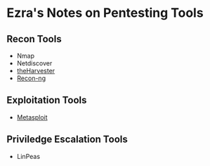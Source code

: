 # Ezra's Notes on Pentesting Tools
## Recon Tools
* Nmap
* Netdiscover
* [theHarvester](./theHarvester.md)
* [Recon-ng](./recon-ng.md)
## Exploitation Tools
* [Metasploit](./metasploit.md)
## Priviledge Escalation Tools
* LinPeas
